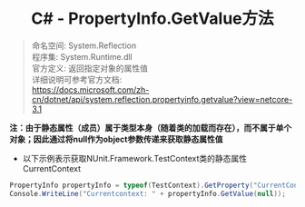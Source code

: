 # <center>C# - PropertyInfo.GetValue方法

> 命名空间: System.Reflection   
> 程序集: System.Runtime.dll   
> 官方定义: 返回指定对象的属性值   
> 详细说明可参考官方文档:   
https://docs.microsoft.com/zh-cn/dotnet/api/system.reflection.propertyinfo.getvalue?view=netcore-3.1

**注：由于静态属性（成员）属于类型本身（随着类的加载而存在），而不属于单个对象；因此通过将null作为object参数传递来获取静态属性值**   
* 以下示例表示获取NUnit.Framework.TestContext类的静态属性CurrentContext  

```C#
PropertyInfo propertyInfo = typeof(TestContext).GetProperty("CurrentContext");
Console.WriteLine("Currentcontext: " + propertyInfo.GetValue(null));
```